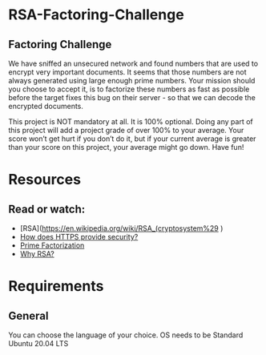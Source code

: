 # RSA-Factoring-Challenge
## Factoring Challenge

We have sniffed an unsecured network and found numbers that are used to encrypt very important documents. It seems that those numbers are not always generated using large enough prime numbers. Your mission should you choose to accept it, is to factorize these numbers as fast as possible before the target fixes this bug on their server - so that we can decode the encrypted documents.

This project is NOT mandatory at all. It is 100% optional. Doing any part of this project will add a project grade of over 100% to your average. Your score won’t get hurt if you don’t do it, but if your current average is greater than your score on this project, your average might go down. Have fun!

# Resources
## Read or watch:

- [RSA](https://en.wikipedia.org/wiki/RSA_(cryptosystem%29    )
- [How does HTTPS provide security?](https://stackoverflow.com/questions/3968095/how-does-https-provide-security.)
- [Prime Factorization](https://privacycanada.net/mathematics/prime-factorization/.)
- [Why RSA?](https://jaredatandi.hashnode.dev/rsa-factoring.)

# Requirements
## General
You can choose the language of your choice.
OS needs to be Standard Ubuntu 20.04 LTS